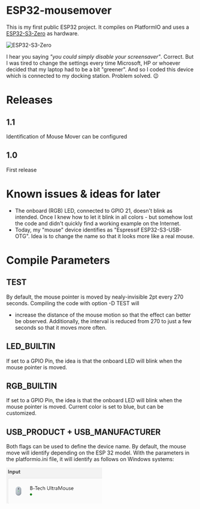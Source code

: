 # ESP32-mousemover

This is my first public ESP32 project. It compiles on PlatformIO and uses a [ESP32-S3-Zero](https://www.waveshare.com/wiki/ESP32-S3-Zero) as hardware.

![ESP32-S3-Zero](https://www.waveshare.com/w/upload/thumb/c/ce/ESP32-S3-Zero.jpg/300px-ESP32-S3-Zero.jpg)

I hear you saying *"you could simply disable your screensaver"*. Correct. But I was tired to change the settings every time Microsoft, HP or whoever decided that my laptop had to be a bit "greener". And so I coded this device which is connected to my docking station. Problem solved. :wink:

# Releases

## 1.1

Identification of Mouse Mover can be configured

## 1.0

First release

# Known issues & ideas for later

* The onboard (RGB) LED, connected to GPIO 21, doesn't blink as intended. Once I knew how to let it blink in all colors - but somehow lost the code and didn't quickly find a working example on the Internet.
* Today, my "mouse" device identifies as "Espressif ESP32-S3-USB-OTG". Idea is to change the name so that it looks more like a real mouse.

# Compile Parameters

## TEST

By default, the mouse pointer is moved by nealy-invisible 2pt every 270 seconds. Compiling the code with option -D TEST will

* increase the distance of the mouse motion so that the effect can better be observed. Additionally, the interval is reduced from 270 to just a few seconds so that it moves more often.

## LED_BUILTIN

If set to a GPIO Pin, the idea is that the onboard LED will blink when the mouse pointer is moved.

## RGB_BUILTIN

If set to a GPIO Pin, the idea is that the onboard LED will blink when the mouse pointer is moved. Current color is set to blue, but can be customized.

## USB_PRODUCT + USB_MANUFACTURER

Both flags can be used to define the device name. By default, the mouse move will identify depending on the ESP 32 model. With the parameters in the platformio.ini file, it will identify as follows on Windows systems:

![Windows Representation of Device Name](./images/USB-Name.png "Title")